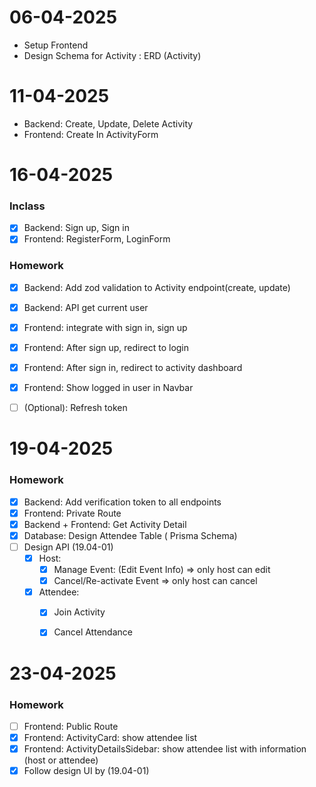 # 06-04-2025
- Setup Frontend 
- Design Schema for Activity : ERD (Activity)


# 11-04-2025
- Backend: Create, Update, Delete Activity
- Frontend: Create In ActivityForm


# 16-04-2025
### Inclass
- [x] Backend: Sign up, Sign in
- [x] Frontend: RegisterForm, LoginForm
### Homework
- [x] Backend: Add zod validation to Activity endpoint(create, update)
- [x] Backend: API get current user 
- [x] Frontend: integrate with sign in, sign up
- [x] Frontend: After sign up, redirect to login
- [x] Frontend: After sign in, redirect to activity dashboard
- [x] Frontend: Show logged in user in Navbar
- [ ] (Optional): Refresh token
  

# 19-04-2025

### Homework
- [x] Backend: Add verification token to all endpoints
- [x] Frontend: Private Route 
- [x] Backend + Frontend: Get Activity Detail
- [x] Database: Design Attendee Table  ( Prisma Schema)
- [ ] Design API (19.04-01)
  - [x] Host: 
    - [x] Manage Event: (Edit Event Info) => only host can edit
    - [x] Cancel/Re-activate Event => only host can cancel
  - [x] Attendee:
    - [x] Join Activity
    - [x] Cancel Attendance


# 23-04-2025
### Homework
- [ ] Frontend: Public Route
- [x] Frontend: ActivityCard: show attendee list
- [x] Frontend: ActivityDetailsSidebar: show attendee list with information (host or attendee)
- [x] Follow design UI by (19.04-01)